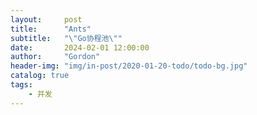 ```yaml
---
layout:     post
title:      "Ants"
subtitle:   "\"Go协程池\""
date:       2024-02-01 12:00:00
author:     "Gordon"
header-img: "img/in-post/2020-01-20-todo/todo-bg.jpg"
catalog: true
tags:
    - 并发
---
```

